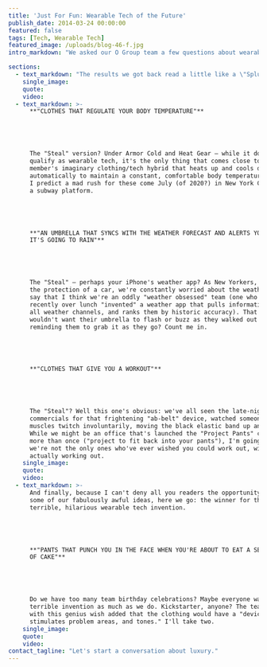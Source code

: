 ```yaml
---
title: 'Just For Fun: Wearable Tech of the Future'
publish_date: 2014-03-24 00:00:00
featured: false
tags: [Tech, Wearable Tech]
featured_image: /uploads/blog-46-f.jpg
intro_markdown: "We asked our O Group team a few questions about wearable tech of the future last week. We didn't quite know what they would come up with, or what we would do with the results, but we did know that a creative team like this would have some awesome (and sometimes awesomely bad) ideas.​"

sections:
  - text_markdown: "The results we got back read a little like a \"Splurge vs. Steal\" section of a fashion magazine. \"Steal\" being the reality of what currently exists in wearable technology, and \"Splurge\" being our team's fantasy inventions. Curious about what they came up with?​"
    single_image:
    quote:
    video:
  - text_markdown: >-
      **"CLOTHES THAT REGULATE YOUR BODY TEMPERATURE"**





      The "Steal" version? Under Armor Cold and Heat Gear – while it doesn't
      qualify as wearable tech, it's the only thing that comes close to one team
      member's imaginary clothing/tech hybrid that heats up and cools down
      automatically to maintain a constant, comfortable body temperature.
      I predict a mad rush for these come July (of 2020?) in New York City on
      a subway platform.





      **"AN UMBRELLA THAT SYNCS WITH THE WEATHER FORECAST AND ALERTS YOU WHEN
      IT'S GOING TO RAIN"**





      The "Steal" – perhaps your iPhone's weather app? As New Yorkers, without
      the protection of a car, we're constantly worried about the weather. I will
      say that I think we're an oddly "weather obsessed" team (one who just
      recently over lunch "invented" a weather app that pulls information from
      all weather channels, and ranks them by historic accuracy). That said, who
      wouldn't want their umbrella to flash or buzz as they walked out the door,
      reminding them to grab it as they go? Count me in.





      **"CLOTHES THAT GIVE YOU A WORKOUT"**





      The "Steal"? Well this one's obvious: we've all seen the late-night
      commercials for that frightening "ab-belt" device, watched someone's
      muscles twitch involuntarily, moving the black elastic band up and down.
      While we might be an office that's launched the "Project Pants" campaign
      more than once ("project to fit back into your pants"), I'm going to guess
      we're not the only ones who've ever wished you could work out, without
      actually working out.​
    single_image:
    quote:
    video:
  - text_markdown: >-
      And finally, because I can't deny all you readers the opportunity to hear
      some of our fabulously awful ideas, here we go: the winner for the most
      terrible, hilarious wearable tech invention.





      **"PANTS THAT PUNCH YOU IN THE FACE WHEN YOU'RE ABOUT TO EAT A SECOND PIECE
      OF CAKE"**





      Do we have too many team birthday celebrations? Maybe everyone wants this
      terrible invention as much as we do. Kickstarter, anyone? The team member
      with this genius wish added that the clothing would have a "device that
      stimulates problem areas, and tones." I'll take two.​
    single_image:
    quote:
    video:
contact_tagline: "Let's start a conversation about luxury."
---
```



